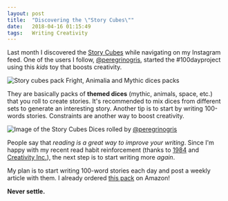 ```yaml
---
layout: post
title:  "Discovering the \"Story Cubes\""
date:   2018-04-16 01:15:49
tags:   Writing Creativity
---
```


Last month I discovered the [Story Cubes](https://www.storycubes.com/) while navigating on my Instagram feed. One of the users I follow, [@peregrinogris](https://www.instagram.com/peregrinogris/), started the #100dayproject using this _kids_ toy that boosts creativity.

![Story cubes pack](/content/images/2016/06/story-cubes.jpg)
<span class="caption">Fright, Animalia and Mythic dices packs</span>

They are basically packs of **themed dices** (mythic, animals, space, etc.) that you roll to create stories. It's recommended to mix dices from different sets to generate an interesting story. Another tip is to start by writing 100-words stories. Constraints are another way to boost creativity.

![Image of the Story Cubes](/content/images/2016/06/story.jpg)
<span class="caption">Dices rolled by [@peregrinogris](https://www.instagram.com/peregrinogris/)</span>

People say that _reading is a great way to improve your writing_. Since I'm happy with my recent read habit reinforcement (thanks to [1984](https://www.goodreads.com/book/show/5470.1984?ac=1&) and [Creativity Inc.](https://www.goodreads.com/book/show/18077903-creativity-inc?ac=1)), the next step is to start writing more _again_.

My plan is to start writing 100-word stories each day and post a weekly article with them. I already ordered [this pack](https://www.amazon.es/gp/product/B014VZFN0G/ref=oh_aui_detailpage_o01_s00?ie=UTF8&psc=1) on Amazon!

**Never settle.**
